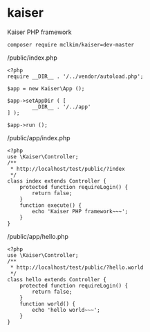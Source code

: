 # kaiser
Kaiser PHP framework

```
composer require mclkim/kaiser=dev-master
```

<Application Folder>/public/index.php
``` public/index.php
<?php
require __DIR__ . '/../vendor/autoload.php';

$app = new Kaiser\App ();

$app->setAppDir ( [ 
		__DIR__ . '/../app' 
] );

$app->run ();
```


<Application Folder>/public/app/index.php
``` public/app/index.php
<?php
use \Kaiser\Controller;
/**
 * http://localhost/test/public/?index
 */
class index extends Controller {
	protected function requireLogin() {
		return false;
	}
	function execute() {
		echo 'Kaiser PHP framework~~~';
	}
}
```

<Application Folder>/public/app/hello.php
``` public/app/hello.php
<?php
use \Kaiser\Controller;
/**
 * http://localhost/test/public/?hello.world
 */
class hello extends Controller {
	protected function requireLogin() {
		return false;
	}
	function world() {
		echo 'hello world~~~';
	}
}
```
